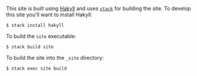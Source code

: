 This site is built using [Hakyll](https://jaspervdj.be/hakyll/) and uses
[`stack`](https://docs.haskellstack.org/en/stable/README/) for building the
site. To develop this site you'll want to install Hakyll:

```
$ stack install hakyll
```

To build the `site` executable:

```
$ stack build site
```

To build the site into the `_site` directory:

```
$ stack exec site build
```


